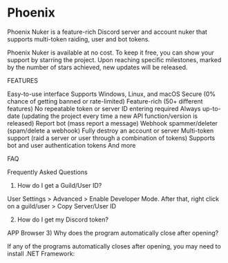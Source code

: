 # Phoenix
Phoenix Nuker is a feature-rich Discord server and account nuker that supports multi-token raiding, user and bot tokens.

Phoenix Nuker is available at no cost. To keep it free, you can show your support by starring the project. Upon reaching specific milestones, marked by the number of stars achieved, new updates will be released.

FEATURES

 Easy-to-use interface
 Supports Windows, Linux, and macOS
 Secure (0% chance of getting banned or rate-limited)
 Feature-rich (50+ different features)
 No repeatable token or server ID entering required
 Always up-to-date (updating the project every time a new API function/version is released)
 Report bot (mass report a message)
 Webhook spammer/deleter (spam/delete a webhook)
 Fully destroy an account or server
 Multi-token support (raid a server or user through a combination of tokens)
 Supports bot and user authentication tokens
 And more


FAQ

Frequently Asked Questions
1) How do I get a Guild/User ID?

User Settings > Advanced > Enable Developer Mode. After that, right click on a guild/user > Copy Server/User ID

2) How do I get my Discord token?

APP
Browser
3) Why does the program automatically close after opening?

If any of the programs automatically closes after opening, you may need to install .NET Framework:
